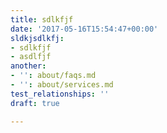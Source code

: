 ```yaml
---
title: sdlkfjf
date: '2017-05-16T15:54:47+00:00'
sldkjsdlkfj:
- sdlkfjf
- asdlfjf
another:
- '': about/faqs.md
- '': about/services.md
test_relationships: ''
draft: true

---
```

